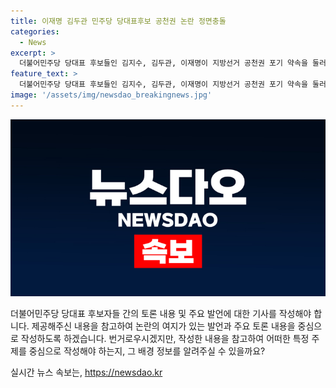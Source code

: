 ```yaml
---
title: 이재명 김두관 민주당 당대표후보 공천권 논란 정면충돌
categories:
  - News
excerpt: >
  더불어민주당 당대표 후보들인 김지수, 김두관, 이재명이 지방선거 공천권 포기 약속을 둘러싼 논란에 대해 서로 입장을 공개했다. 이재명 후보는 개인적으로 상종할 수 없다며 헌정사 최대 성과를 강조했고, 김두관 후보는 공천행사 가능성을 지적한 반면 이 후보는 그것은 상상이라고 반박했다. 당내 1극체제 비판 등에서도 의견이 충돌했다. 이와 함께 종합부동산세와 금융투자소득세 개편 문제에서도 두 후보의 입장이 상이하며, 이에 대한 논쟁도 이어졌다.
feature_text: >
  더불어민주당 당대표 후보들인 김지수, 김두관, 이재명이 지방선거 공천권 포기 약속을 둘러싼 논란에 대해 서로 입장을 공개했다. 이재명 후보는 개인적으로 상종할 수 없다며 헌정사 최대 성과를 강조했고, 김두관 후보는 공천행사 가능성을 지적한 반면 이 후보는 그것은 상상이라고 반박했다. 당내 1극체제 비판 등에서도 의견이 충돌했다. 이와 함께 종합부동산세와 금융투자소득세 개편 문제에서도 두 후보의 입장이 상이하며, 이에 대한 논쟁도 이어졌다.
image: '/assets/img/newsdao_breakingnews.jpg'
---
```


<p><img src="/assets/img/newsdao_breakingnews.jpg" alt="cryptoinkorea 속보" /></p>

<p>더불어민주당 당대표 후보자들 간의 토론 내용 및 주요 발언에 대한 기사를 작성해야 합니다. 제공해주신 내용을 참고하여 논란의 여지가 있는 발언과 주요 토론 내용을 중심으로 작성하도록 하겠습니다. 번거로우시겠지만, 작성한 내용을 참고하여 어떠한 특정 주제를 중심으로 작성해야 하는지, 그 배경 정보를 알려주실 수 있을까요?</p>
실시간 뉴스 속보는, <a href="https://newsdao.kr" rel="dofollow">https://newsdao.kr</a>


